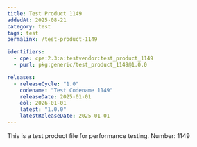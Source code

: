 ```yaml
---
title: Test Product 1149
addedAt: 2025-08-21
category: test
tags: test
permalink: /test-product-1149

identifiers:
  - cpe: cpe:2.3:a:testvendor:test_product_1149
  - purl: pkg:generic/test_product_1149@1.0.0

releases:
  - releaseCycle: "1.0"
    codename: "Test Codename 1149"
    releaseDate: 2025-01-01
    eol: 2026-01-01
    latest: "1.0.0"
    latestReleaseDate: 2025-01-01
---
```


This is a test product file for performance testing. Number: 1149
